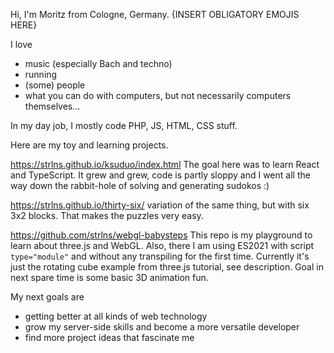 Hi, I'm Moritz from Cologne, Germany.
{INSERT OBLIGATORY EMOJIS HERE}

I love 
* music (especially Bach and techno)
* running
* (some) people
* what you can do with computers, but not necessarily computers themselves...

In my day job, I mostly code PHP, JS, HTML, CSS stuff.

Here are my toy and learning projects. 

https://strlns.github.io/ksuduo/index.html
The goal here was to learn React and TypeScript. It grew and grew, code is partly sloppy and I went all the way down the rabbit-hole of solving and generating sudokos :)

https://strlns.github.io/thirty-six/
variation of the same thing, but with six 3x2 blocks. That makes the puzzles very easy.

https://github.com/strlns/webgl-babysteps
This repo is my playground to learn about three.js and WebGL.
Also, there I am using ES2021 with script `type="module"` and without any transpiling for the first time.
Currently it's just the rotating cube example from three.js tutorial, see description. 
Goal in next spare time is some basic 3D animation fun.

My next goals are 

* getting better at all kinds of web technology
* grow my server-side skills and become a more versatile developer
* find more project ideas that fascinate me

